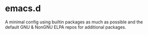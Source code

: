 # emacs.d

A minimal config using builtin packages as much as possible and the default
GNU & NonGNU ELPA repos for additional packages.